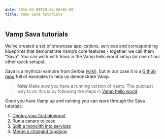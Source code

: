```yaml
---
date: 2016-03-09T19:56:50+01:00
title: Vamp Sava tutorials
---
```


## Vamp Sava tutorials

We’ve created a set of showcase applications, services and corresponding blueprints that demonstrate Vamp’s core features - together we call them “Sava”. You can work with Sava in the Vamp hello world setup (or one of our other quick setups).

Sava is a mythical vampire from Serbia ([wiki](http://en.wikipedia.org/wiki/Sava_Savanovi%C4%87)), but in our case it is a [Github repo](https://github.com/magneticio/sava) full of examples to help us demonstrate Vamp.

> **Note** Make sure you have a running version of Vamp. The quickest way to do this is by following the steps in [Vamp hello world](/try-vamp/hello-world/)

Once you have Vamp up and running you can work through the Sava tutorials:

1. [Deploy your first blueprint](deploy-your-first-blueprint/)
2. [Run a canary release](run-a-canary-release/)
3. [Split a monolith into services](split-into-services/)
4. [Merge a changed topology](merge-a-changed-topology/)